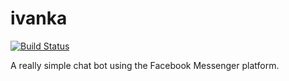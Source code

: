 # ivanka

[![Build Status](https://travis-ci.org/umnagendra/rosie.svg?branch=master)](https://travis-ci.org/umnagendra/rosie)

A really simple chat bot using the Facebook Messenger platform.
